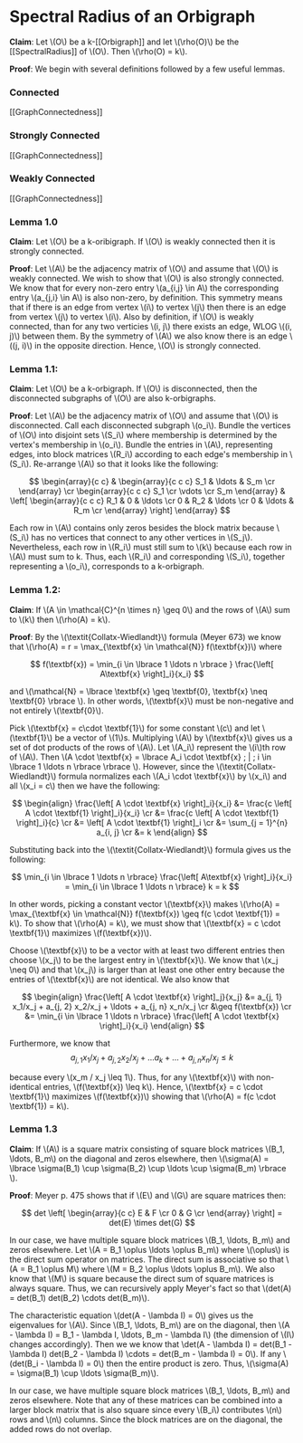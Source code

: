# Spectral Radius of an Orbigraph

**Claim**: Let \\(O\\) be a k-[[Orbigraph]] and let \\(\rho(O)\\) be the [[SpectralRadius]] of \\(O\\). Then \\(\rho(O) = k\\).

**Proof**: 
We begin with several definitions followed by a few useful lemmas.

### Connected
[[GraphConnectedness]]

### Strongly Connected
[[GraphConnectedness]]

### Weakly Connected
[[GraphConnectedness]]

### Lemma 1.0

**Claim**:
Let \\(O\\) be a k-oribigraph. If \\(O\\) is weakly connected then it is strongly connected.

**Proof**:
Let \\(A\\) be the adjacency matrix of \\(O\\) and assume that \\(O\\) is weakly connected. We wish to show that \\(O\\) is also strongly connected. We know that for every non-zero entry \\(a_{i,j} \in A\\) the corresponding entry \\(a_{j,i} \in A\\) is also non-zero, by definition. This symmetry means that if there is an edge from vertex \\(i\\) to vertex \\(j\\) then there is an edge from vertex \\(j\\) to vertex \\(i\\). Also by definition, if \\(O\\) is weakly connected, than for any two verticies \\(i, j\\) there exists an edge, WLOG \\((i, j)\\) between them. By the symmetry of \\(A\\) we also know there is an edge \\((j, i)\\) in the opposite direction. Hence, \\(O\\) is strongly connected.

### Lemma 1.1:
**Claim**:
Let \\(O\\) be a k-orbigraph. If \\(O\\) is disconnected, then the disconnected subgraphs of \\(O\\) are also k-orbigraphs.

**Proof**:
Let \\(A\\) be the adjacency matrix of \\(O\\) and assume that \\(O\\) is disconnected. Call each disconnected subgraph \\(o_i\\). Bundle the vertices of \\(O\\) into disjoint sets \\(S_i\\) where membership is determined by the vertex's membership in \\(o_i\\). Bundle the entries in \\(A\\), representing edges, into block matrices \\(R_i\\) according to each edge's membership in \\(S_i\\). Re-arrange \\(A\\) so that it looks like the following:


$$
\begin{array}{c c} &
\begin{array}{c c c} S_1 & \ldots & S_m \cr
\end{array} 
\cr
\begin{array}{c c c}
S_1 \cr
\vdots \cr
S_m
\end{array} 
&
\left[
\begin{array}{c c c}
R_1 & 0 & \ldots \cr
0 & R_2 & \ldots \cr
0 & \ldots & R_m \cr
\end{array}
\right] 
\end{array}
$$

Each row in \\(A\\) contains only zeros besides the block matrix because \\(S_i\\) has no vertices that connect to any other vertices in \\(S_j\\). Nevertheless, each row in \\(R_i\\) must still sum to \\(k\\) because each row in \\(A\\) must sum to k. Thus, each \\(R_i\\) and corresponding \\(S_i\\), together representing a \\(o_i\\), corresponds to a k-orbigraph.

### Lemma 1.2:
**Claim**:
If \\(A \in \mathcal{C}^{n \times n} \geq 0\\) and the rows of \\(A\\) sum to \\(k\\) then \\(\rho(A) = k\\). 

**Proof**:
By the \\(\textit{Collatx-Wiedlandt}\\) formula (Meyer 673) we know that \\(\rho(A) = r = \max_{\textbf{x} \in \mathcal{N}} f(\textbf{x})\\) where

$$
f(\textbf{x}) = \min_{i \in \lbrace 1 \ldots n \rbrace } \frac{\left[ A\textbf{x} \right]_i}{x_i}
$$

and \\(\mathcal{N} = \lbrace \textbf{x} \geq \textbf{0}, \textbf{x} \neq \textbf{0} \rbrace \\). In other words, \\(\textbf{x}\\) must be non-negative and not entirely \\(\textbf{0}\\).

Pick \\(\textbf{x} = c\cdot \textbf{1}\\) for some constant \\(c\\) and let \\(\textbf{1}\\) be a vector of \\(1\\)s. Multiplying \\(A\\) by \\(\textbf{x}\\) gives us a set of dot products of the rows of \\(A\\). Let \\(A_i\\) represent the \\(i\\)th row of \\(A\\). Then \\(A \cdot \textbf{x} = \lbrace A_i \cdot \textbf{x} \; | \; i \in \lbrace 1 \ldots n \rbrace \rbrace \\). However, since the \\(\textit{Collatx-Wiedlandt}\\) formula normalizes each \\(A_i \cdot \textbf{x}\\) by \\(x_i\\) and all \\(x_i = c\\) then we have the following:

$$
\begin{align}
	\frac{\left[ A \cdot \textbf{x} \right]_i}{x_i} &= \frac{c \left[ A \cdot \textbf{1} \right]_i}{x_i} \cr
	&= \frac{c \left[ A \cdot \textbf{1} \right]_i}{c} \cr
	&= \left[ A \cdot \textbf{1} \right]_i \cr
	&= \sum_{j = 1}^{n} a_{i, j} \cr
	&= k
\end{align}
$$

Substituting back into the \\(\textit{Collatx-Wiedlandt}\\) formula gives us the following:

$$
\min_{i \in \lbrace 1 \ldots n \rbrace} \frac{\left[ A\textbf{x} \right]_i}{x_i} = \min_{i \in \lbrace 1 \ldots n \rbrace} k = k
$$

In other words, picking a constant vector \\(\textbf{x}\\) makes \\(\rho(A) = \max_{\textbf{x} \in \mathcal{N}} f(\textbf{x}) \geq f(c \cdot \textbf{1}) = k\\). To show that \\(\rho(A) = k\\), we must show that \\(\textbf{x} = c \cdot \textbf{1}\\) maximizes \\(f(\textbf{x})\\).

Choose \\(\textbf{x}\\) to be a vector with at least two different entries then choose \\(x_j\\) to be the largest entry in \\(\textbf{x}\\). We know that \\(x_j \neq 0\\) and that \\(x_j\\) is larger than at least one other entry because the entries of \\(\textbf{x}\\) are not identical. We also know that

$$
\begin{align}
	\frac{\left[ A \cdot \textbf{x} \right]_j}{x_j} &= a_{j, 1} x_1/x_j + a_{j, 2} x_2/x_j + \ldots + a_{j, n} x_n/x_j \cr 
	&\geq f(\textbf{x}) \cr
	&= \min_{i \in \lbrace 1 \ldots n \rbrace} \frac{\left[ A \cdot \textbf{x} \right]_i}{x_i}
\end{align}
$$

Furthermore, we know that
$$
a_{j, 1} x_1/x_j + a_{j, 2} x_2/x_j + \ldots a_k + \ldots + a_{j, n} x_n/x_j \leq k
$$

because every \\(x_m / x_j \leq 1\\). Thus, for any \\(\textbf{x}\\) with non-identical entries, \\(f(\textbf{x}) \leq k\\). Hence, \\(\textbf{x} = c \cdot \textbf{1}\\) maximizes \\(f(\textbf{x})\\) showing that \\(\rho(A) = f(c \cdot \textbf{1}) = k\\).

### Lemma 1.3
**Claim**: If \\(A\\) is a square matrix consisting of square block matrices \\(B_1, \ldots, B_m\\) on the diagonal and zeros elsewhere, then \\(\sigma(A) = \lbrace \sigma(B_1) \cup \sigma(B_2) \cup \ldots \cup \sigma(B_m) \rbrace \\).

**Proof**: 
Meyer p. 475 shows that if \\(E\\) and \\(G\\) are square matrices then:

$$
det \left[
	\begin{array}{c c}
	E & F \cr
	0 & G \cr
	\end{array} 
\right]
= det(E) \times det(G)
$$

In our case, we have multiple square block matrices \\(B_1, \ldots, B_m\\) and zeros elsewhere. Let \\(A = B_1 \oplus \ldots \oplus B_m\\) where \\(\oplus\\) is the direct sum operator on matrices. The direct sum is associative so that \\(A = B_1 \oplus M\\) where \\(M = B_2 \oplus \ldots \oplus B_m\\). We also know that \\(M\\) is square because the direct sum of square matrices is always square. Thus, we can recursively apply Meyer's fact so that \\(det(A) = det(B_1) det(B_2) \cdots det(B_m)\\).

The characteristic equation \\(det(A - \lambda I) = 0\\) gives us the eigenvalues for \\(A\\). Since \\(B_1, \ldots, B_m\\) are on the diagonal, then \\(A - \lambda I) = B_1 - \lambda I, \ldots, B_m - \lambda I\\) (the dimension of \\(I\\) changes accordingly). Then we we know that \\det(A - \lambda I) = det(B_1 - \lambda I) det(B_2 - \lambda I) \cdots = det(B_m - \lambda I) = 0\\). If any \\(det(B_i - \lambda I) = 0\\) then the entire product is zero. Thus, \\(\sigma(A) = \sigma(B_1) \cup \ldots \sigma(B_m)\\).

In our case, we have multiple square block matrices \\(B_1, \ldots, B_m\\) and zeros elsewhere. Note that any of these matrices can be combined into a larger block matrix that is also square since every \\(B_i\\) contributes \\(n\\) rows and \\(n\\) columns. Since the block matrices are on the diagonal, the added rows do not overlap.

